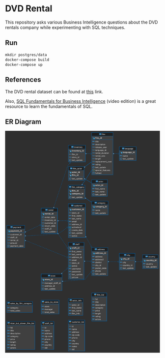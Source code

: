 # DVD Rental
This repository asks various Business Intelligence questions about the DVD rentals company while experimenting with SQL techniques.

## Run
```
mkdir postgres/data
docker-compose build
docker-compose up
```
## References
The DVD rental dataset can be found at [this](https://www.postgresqltutorial.com/postgresql-sample-database/) link.

Also, [SQL Fundamentals for Business Intelligence](https://www.packtpub.com/product/sql-fundamentals-for-business-intelligence-video/9781788471176) (video edition) is a great resource to learn the fundamentals of SQL.

## ER Diagram
![ER Diagram](/ER-Diagram.png?raw=true "ER Diagram")
